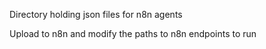 Directory holding json files for n8n agents

Upload to n8n and modify the paths to n8n endpoints to run
